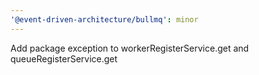 ```yaml
---
'@event-driven-architecture/bullmq': minor
---
```


Add package exception to workerRegisterService.get and queueRegisterService.get
